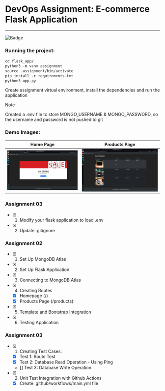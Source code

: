 # DevOps Assignment: E-commerce Flask Application
---
![Badge](https://github.com/vaishakhanil/Assignment2/actions/workflows/main.yml/badge.svg)

### Running the project:

```
cd flask_app/
python3 -m venv assignment
source .assignment/bin/activate
pip install -r requirements.txt
python3 app.py
```
Create assignment virtual environment, install the dependencies and run the application

> [!NOTE]
> Created a .env file to store MONGO_USERNAME & MONGO_PASSWORD, so the username and password is not pushed to git

### Demo Images:

Home Page | Products Page
------------ | ------------- 
![Home Page](demo/Homepage.png) | ![Products Page](demo/Productspage.png)



### Assignment 03
- [x] 1. Modify your flask application to load .env
- [x] 2. Update .gitignore

### Assignment 02

- [x] 1. Set Up MongoDB Atlas
- [x] 2. Set Up Flask Application
- [x] 3. Connecting to MongoDB Atlas
- [x] 4. Creating Routes
    - [x] Homepage (/)
    - [x] Products Page (/products):
- [x] 5. Template and Bootstrap Integration
- [x] 6. Testing Application

### Assignment 03

- [x] 1. Creating Test Cases:
    - [x] Test 1: Route Test
    - [x] Test 2: Database Read Operation - Using Ping
    - [] Test 3: Database Write Operation
- [x] 2. Unit Test Integration with Github Actions
    - [x] Create .github/workflows/main.yml file
